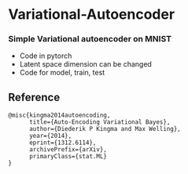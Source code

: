 # Variational-Autoencoder

### Simple Variational autoencoder on MNIST
- Code in pytorch
- Latent space dimension can be changed
- Code for model, train, test

## Reference
```
@misc{kingma2014autoencoding,
      title={Auto-Encoding Variational Bayes}, 
      author={Diederik P Kingma and Max Welling},
      year={2014},
      eprint={1312.6114},
      archivePrefix={arXiv},
      primaryClass={stat.ML}
}
```
